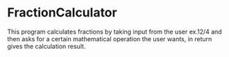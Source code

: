 # FractionCalculator
This program calculates fractions by taking input from the user ex.12/4 and then asks for a certain mathematical operation the user wants, in return gives the calculation result.
